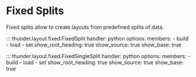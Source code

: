 # Fixed Splits

Fixed splits allow to create layouts from predefined splits of data.

::: thunder.layout.fixed.FixedSplit
    handler: python
    options:
      members:
        - build
        - load
        - set
      show_root_heading: true
      show_source: true
      show_base: true

::: thunder.layout.fixed.FixedSingleSplit
    handler: python
    options:
      members: 
        - build
        - load
        - set
      show_root_heading: true
      show_source: true
      show_base: true